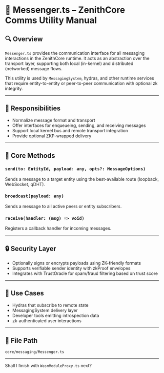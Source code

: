 
# 📨 Messenger.ts – ZenithCore Comms Utility Manual

## 🔍 Overview

`Messenger.ts` provides the communication interface for all messaging interactions in the ZenithCore runtime. It acts as an abstraction over the transport layer, supporting both local (in-kernel) and distributed (networked) message flows.

This utility is used by `MessagingSystem`, hydras, and other runtime services that require entity-to-entity or peer-to-peer communication with optional zk integrity.

---

## 🎯 Responsibilities

- Normalize message format and transport
- Offer interfaces for enqueueing, sending, and receiving messages
- Support local kernel bus and remote transport integration
- Provide optional ZKP-wrapped delivery

---

## 🧠 Core Methods

### `send(to: EntityId, payload: any, opts?: MessageOptions)`
Sends a message to a target entity using the best-available route (loopback, WebSocket, qDHT).

### `broadcast(payload: any)`
Sends a message to all active peers or entity subscribers.

### `receive(handler: (msg) => void)`
Registers a callback handler for incoming messages.

---

## 🔒 Security Layer

- Optionally signs or encrypts payloads using ZK-friendly formats
- Supports verifiable sender identity with zkProof envelopes
- Integrates with TrustOracle for spam/fraud filtering based on trust score

---

## 🔗 Use Cases

- Hydras that subscribe to remote state
- MessagingSystem delivery layer
- Developer tools emitting introspection data
- zk-authenticated user interactions

---

## 📁 File Path

```
core/messaging/Messenger.ts
```

---

Shall I finish with `WasmModuleProxy.ts` next?
